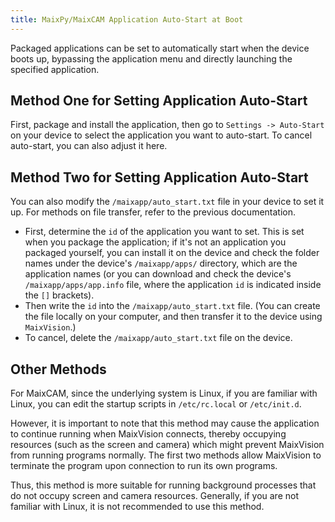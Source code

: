 ```yaml
---
title: MaixPy/MaixCAM Application Auto-Start at Boot
---
```


Packaged applications can be set to automatically start when the device boots up, bypassing the application menu and directly launching the specified application.

## Method One for Setting Application Auto-Start

First, package and install the application, then go to `Settings -> Auto-Start` on your device to select the application you want to auto-start. To cancel auto-start, you can also adjust it here.

## Method Two for Setting Application Auto-Start

You can also modify the `/maixapp/auto_start.txt` file in your device to set it up. For methods on file transfer, refer to the previous documentation.
* First, determine the `id` of the application you want to set. This is set when you package the application; if it's not an application you packaged yourself, you can install it on the device and check the folder names under the device's `/maixapp/apps/` directory, which are the application names (or you can download and check the device's `/maixapp/apps/app.info` file, where the application `id` is indicated inside the `[]` brackets).
* Then write the `id` into the `/maixapp/auto_start.txt` file. (You can create the file locally on your computer, and then transfer it to the device using `MaixVision`.)
* To cancel, delete the `/maixapp/auto_start.txt` file on the device.

## Other Methods

For MaixCAM, since the underlying system is Linux, if you are familiar with Linux, you can edit the startup scripts in `/etc/rc.local` or `/etc/init.d`.

However, it is important to note that this method may cause the application to continue running when MaixVision connects, thereby occupying resources (such as the screen and camera) which might prevent MaixVision from running programs normally. The first two methods allow MaixVision to terminate the program upon connection to run its own programs.

Thus, this method is more suitable for running background processes that do not occupy screen and camera resources. Generally, if you are not familiar with Linux, it is not recommended to use this method.

